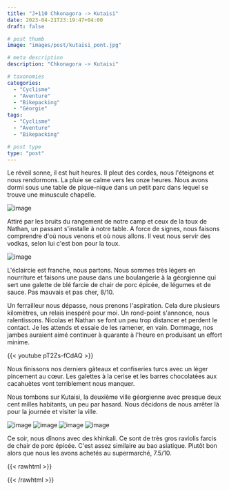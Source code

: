 ```yaml
---
title: "J+110 Chkonagora -> Kutaisi"
date: 2023-04-21T23:19:47+04:00
draft: false

# post thumb
image: "images/post/kutaisi_pont.jpg"

# meta description
description: "Chkonagora -> Kutaisi"

# taxonomies
categories:
  - "Cyclisme" 
  - "Aventure" 
  - "Bikepacking"
  - "Géorgie" 
tags:
  - "Cyclisme" 
  - "Aventure" 
  - "Bikepacking" 

# post type
type: "post"
---
```


Le réveil sonne, il est huit heures. Il pleut des cordes, nous l'éteignons et nous rendormons. La pluie se calme vers les onze heures. Nous avons dormi sous une table de pique-nique dans un petit parc dans lequel se trouve une minuscule chapelle. 

![image](../../images/post/kutaisi_camp.jpg)

Attiré par les bruits du rangement de notre camp et ceux de la toux de Nathan, un passant s'installe à notre table. A force de signes, nous faisons comprendre d'où nous venons et où nous allons. Il veut nous servir des vodkas, selon lui c'est bon pour la toux.

![image](../../images/post/kutaisi_japana.jpg)

L'éclaircie est franche, nous partons. Nous sommes très légers en nourriture et faisons une pause dans une boulangerie à la géorgienne qui sert une galette de blé farcie de chair de porc épicée, de légumes et de sauce. Pas mauvais et pas cher, 8/10.

Un ferrailleur nous dépasse, nous prenons l'aspiration. Cela dure plusieurs kilomètres, un relais inespéré pour moi. Un rond-point s'annonce, nous ralentissons. Nicolas et Nathan se font un peu trop distancer et perdent le contact. Je les attends et essaie de les ramener, en vain. Dommage, nos jambes auraient aimé continuer à quarante à l'heure en produisant un effort minime. 

{{< youtube pT2Zs-fCdAQ >}} 

Nous finissons nos derniers gâteaux et confiseries turcs avec un léger pincement au cœur. Les galettes à la cerise et les barres chocolatées aux cacahuètes vont terriblement nous manquer. 

Nous tombons sur Kutaisi, la deuxième ville géorgienne avec presque deux cent milles habitants, un peu par hasard. Nous décidons de nous arrêter là pour la journée et visiter la ville. 

![image](../../images/post/kutaisi_mural.jpg)
![image](../../images/post/kutaisi_dome.jpg)
![image](../../images/post/kutaisi_sculpture.jpg)
![image](../../images/post/kutaisi_rondpoint.jpg)

Ce soir, nous dînons avec des khinkali. Ce sont de très gros raviolis farcis de chair de porc épicée. C'est assez similaire au bao asiatique. Plutôt bon alors que nous les avons achetés au supermarché, 7.5/10.

{{< rawhtml >}} 
<div class="strava-embed-placeholder" data-embed-type="activity" data-embed-id="8930960903"></div><script src="https://strava-embeds.com/embed.js"></script>
{{< /rawhtml >}} 
